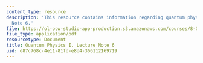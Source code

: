 ```yaml
---
content_type: resource
description: 'This resource contains information regarding quantum physics: Lecture
  Note 6.'
file: https://ol-ocw-studio-app-production.s3.amazonaws.com/courses/8-04-quantum-physics-i-spring-2016/d87c768c4e1181fde8d4366112169719_MIT8_04S16_LecNotes6.pdf
file_type: application/pdf
resourcetype: Document
title: Quantum Physics I, Lecture Note 6
uid: d87c768c-4e11-81fd-e8d4-366112169719
---
```

